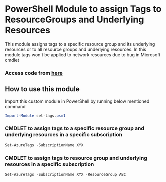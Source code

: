 # PowerShell Module to assign Tags to ResourceGroups and Underlying Resources 
This module assigns tags to a specific resource group and its underlying resources or to all resource groups and underlying resources. In this module tags won't be applied to network resources due to bug in Microsoft cmdlet
### Access code from [here](set-tags.psm1)

## How to use this module
Import this custom module in PowerShell by running below mentioned command
```powershell
Import-Module set-tags.psm1
```
### CMDLET to assign tags to a specific resource group and underlying resources in a specific subscription

```powershell
Set-AzureTags -SubscriptionName XYX
```
### CMDLET to assign tags to resource group and underlying resources in a specific subscription

```powershell
Set-AzureTags -SubscriptionName XYX -ResourceGroup ABC
```


